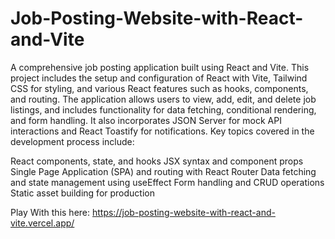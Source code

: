 # Job-Posting-Website-with-React-and-Vite
A comprehensive job posting application built using React and Vite. This project includes the setup and configuration of React with Vite, Tailwind CSS for styling, and various React features such as hooks, components, and routing. The application allows users to view, add, edit, and delete job listings, and includes functionality for data fetching, conditional rendering, and form handling. It also incorporates JSON Server for mock API interactions and React Toastify for notifications. Key topics covered in the development process include:

React components, state, and hooks
JSX syntax and component props
Single Page Application (SPA) and routing with React Router
Data fetching and state management using useEffect
Form handling and CRUD operations
Static asset building for production

Play With this here: https://job-posting-website-with-react-and-vite.vercel.app/